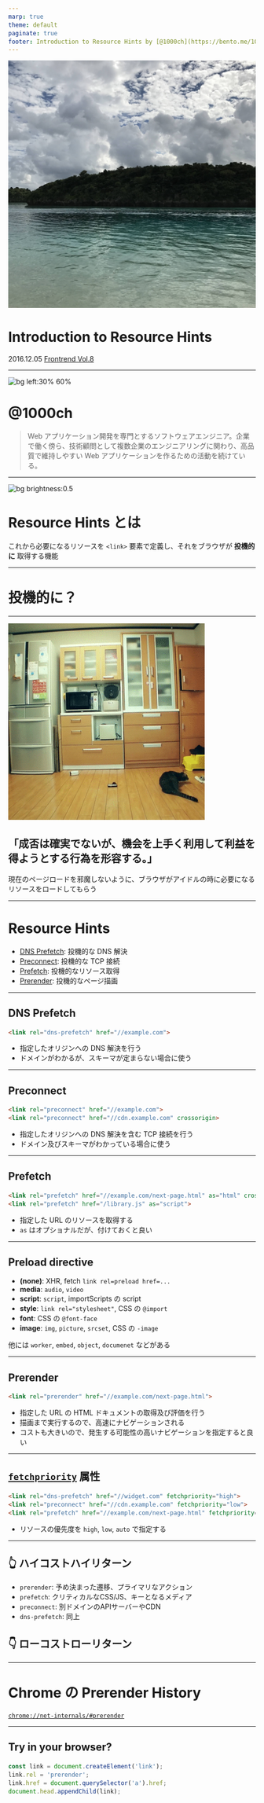 ```yaml
---
marp: true
theme: default
paginate: true
footer: Introduction to Resource Hints by [@1000ch](https://bento.me/1000ch)
---
```


![bg brightness:0.5](./img/cover.jpg)

<!-- _class: invert -->

# <!-- fit --> Introduction to Resource Hints

2016.12.05 [Frontrend Vol.8](https://frontrend.connpass.com/event/45238/)

---

![bg left:30% 60%](https://shogosensui.com/img/1000ch.avif)

# @1000ch

> Web アプリケーション開発を専門とするソフトウェアエンジニア。企業で働く傍ら、技術顧問として複数企業のエンジニアリングに関わり、高品質で維持しやすい Web アプリケーションを作るための活動を続けている。

---

![bg brightness:0.5](./img/cat-reading.gif)

<!-- _class: invert -->

# Resource Hints とは

これから必要になるリソースを `<link>` 要素で定義し、それをブラウザが **投機的に** 取得する機能

---

# 投機的に？

---

![bg brightness:0.5](./img/cat-jumping.gif)

<!-- _class: invert -->

## 「成否は確実でないが、機会を上手く利用して利益を得ようとする行為を形容する。」

現在のページロードを邪魔しないように、ブラウザがアイドルの時に必要になるリソースをロードしてもらう

---

<!-- _class: invert -->

# Resource Hints

- [DNS Prefetch](https://html.spec.whatwg.org/multipage/links.html#link-type-dns-prefetch): 投機的な DNS 解決
- [Preconnect](https://html.spec.whatwg.org/multipage/links.html#link-type-preconnect): 投機的な TCP 接続
- [Prefetch](https://html.spec.whatwg.org/multipage/links.html#link-type-prefetch): 投機的なリソース取得
- [Prerender](https://html.spec.whatwg.org/multipage/links.html#link-type-prerender): 投機的なページ描画

---

## DNS Prefetch

```html
<link rel="dns-prefetch" href="//example.com">
```

- 指定したオリジンへの DNS 解決を行う
- ドメインがわかるが、スキーマが定まらない場合に使う

---

## Preconnect

```html
<link rel="preconnect" href="//example.com">
<link rel="preconnect" href="//cdn.example.com" crossorigin>
```

- 指定したオリジンへの DNS 解決を含む TCP 接続を行う
- ドメイン及びスキーマがわかっている場合に使う

---

## Prefetch

```html
<link rel="prefetch" href="//example.com/next-page.html" as="html" crossorigin="use-credentials">
<link rel="prefetch" href="/library.js" as="script">
```

- 指定した URL のリソースを取得する
- `as` はオプショナルだが、付けておくと良い

---

## Preload directive

- **(none)**: XHR, fetch	`link rel=preload href=...`
- **media**: `audio`, `video`
- **script**: `script`, importScripts の script
- **style**: `link rel="stylesheet"`, CSS の `@import`
- **font**: CSS の `@font-face`
- **image**: `img`, `picture`, `srcset`, CSS の `-image`

他には `worker`, `embed`, `object`, `documenet` などがある

---

## Prerender

```html
<link rel="prerender" href="//example.com/next-page.html">
```

- 指定した URL の HTML ドキュメントの取得及び評価を行う
- 描画まで実行するので、高速にナビゲーションされる
- コストも大きいので、発生する可能性の高いナビゲーションを指定すると良い

---

## [`fetchpriority`](https://html.spec.whatwg.org/multipage/urls-and-fetching.html#fetch-priority-attribute) 属性

```html
<link rel="dns-prefetch" href="//widget.com" fetchpriority="high">
<link rel="preconnect" href="//cdn.example.com" fetchpriority="low">
<link rel="prefetch" href="//example.com/next-page.html" fetchpriority="auto">
```

- リソースの優先度を `high`, `low`, `auto` で指定する

---

## 👆 ハイコストハイリターン

- `prerender`: 予め決まった遷移、プライマリなアクション
- `prefetch`: クリティカルなCSS/JS、キーとなるメディア
- `preconnect`: 別ドメインのAPIサーバーやCDN
- `dns-prefetch`: 同上

## 👇 ローコストローリターン

---

# Chrome の Prerender History

[`chrome://net-internals/#prerender`](chrome://net-internals/#prerender)

---

<!-- _class: invert -->

## Try in your browser?

```javascript
const link = document.createElement('link');
link.rel = 'prerender';
link.href = document.querySelector('a').href;
document.head.appendChild(link);
```
